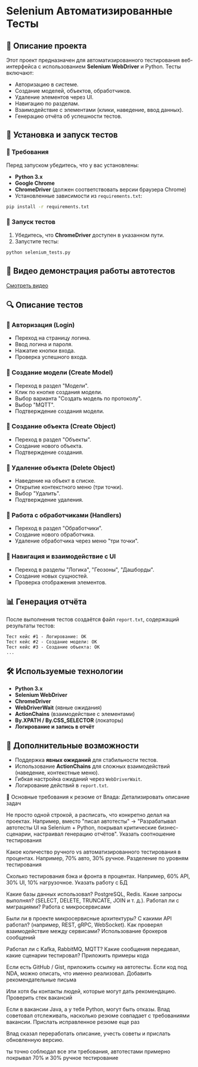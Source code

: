 # Selenium Автоматизированные Тесты

## 📌 Описание проекта
Этот проект предназначен для автоматизированного тестирования веб-интерфейса с использованием **Selenium WebDriver** и Python. Тесты включают:
- Авторизацию в системе.
- Создание моделей, объектов, обработчиков.
- Удаление элементов через UI.
- Навигацию по разделам.
- Взаимодействие с элементами (клики, наведение, ввод данных).
- Генерацию отчёта об успешности тестов.

## 🚀 Установка и запуск тестов
### 🔹 Требования
Перед запуском убедитесь, что у вас установлены:
- **Python 3.x**
- **Google Chrome**
- **ChromeDriver** (должен соответствовать версии браузера Chrome)
- Установленные зависимости из `requirements.txt`:

```bash
pip install -r requirements.txt
```

### 🔹 Запуск тестов
1. Убедитесь, что **ChromeDriver** доступен в указанном пути.
2. Запустите тесты:

```bash
python selenium_tests.py
```

## 🎥 Видео демонстрация работы автотестов
[Смотреть видео](https://disk.yandex.ru/i/R44Os4Efk0IYhg)

## 🔍 Описание тестов
### 🔹 Авторизация (Login)
- Переход на страницу логина.
- Ввод логина и пароля.
- Нажатие кнопки входа.
- Проверка успешного входа.

### 🔹 Создание модели (Create Model)
- Переход в раздел "Модели".
- Клик по кнопке создания модели.
- Выбор варианта "Создать модель по протоколу".
- Выбор "MQTT".
- Подтверждение создания модели.

### 🔹 Создание объекта (Create Object)
- Переход в раздел "Объекты".
- Создание нового объекта.
- Подтверждение создания.

### 🔹 Удаление объекта (Delete Object)
- Наведение на объект в списке.
- Открытие контекстного меню (три точки).
- Выбор "Удалить".
- Подтверждение удаления.

### 🔹 Работа с обработчиками (Handlers)
- Переход в раздел "Обработчики".
- Создание нового обработчика.
- Удаление обработчика через меню "три точки".

### 🔹 Навигация и взаимодействие с UI
- Переход в разделы "Логика", "Геозоны", "Дашборды".
- Создание новых сущностей.
- Проверка отображения элементов.

## 📊 Генерация отчёта
После выполнения тестов создаётся файл `report.txt`, содержащий результаты тестов:

```
Тест кейс #1 - Логирование: ОК
Тест кейс #2 - Создание модели: ОК
Тест кейс #3 - Создание объекта: ОК
...
```

## 🛠 Используемые технологии
- **Python 3.x**
- **Selenium WebDriver**
- **ChromeDriver**
- **WebDriverWait** (явные ожидания)
- **ActionChains** (взаимодействие с элементами)
- **By.XPATH / By.CSS_SELECTOR** (локаторы)
- **Логирование и запись в отчёт**

## 📌 Дополнительные возможности
- Поддержка **явных ожиданий** для стабильности тестов.
- Использование **ActionChains** для сложных взаимодействий (наведение, контекстные меню).
- Гибкая настройка ожиданий через `WebDriverWait`.
- Логирование действий в `report.txt`.



📌 Основные требования к резюме от Влада:
Детализировать описание задач

Не просто одной строкой, а расписать, что конкретно делал на проектах.
Например, вместо "писал автотесты" → "Разрабатывал автотесты UI на Selenium + Python, покрывал критические бизнес-сценарии, настраивал генерацию отчётов".
Указать соотношение тестирования

Какое количество ручного vs автоматизированного тестирования в процентах.
Например, 70% авто, 30% ручное.
Разделение по уровням тестирования

Сколько тестирования бэка и фронта в процентах.
Например, 60% API, 30% UI, 10% нагрузочное.
Указать работу с БД

Какие базы данных использовал? PostgreSQL, Redis.
Какие запросы выполнял? (SELECT, DELETE, TRUNCATE, JOIN и т. д.).
Работал ли с миграциями?
Работа с микросервисами

Были ли в проекте микросервисные архитектуры?
С какими API работал? (например, REST, gRPC, WebSocket).
Как проверял взаимодействие между сервисами?
Использование брокеров сообщений

Работал ли с Kafka, RabbitMQ, MQTT?
Какие сообщения передавал, какие сценарии тестировал?
Приложить примеры кода

Если есть GitHub / Gist, приложить ссылку на автотесты.
Если код под NDA, можно описать, что именно реализовал.
Добавить рекомендательные письма

Или хотя бы контакты людей, которые могут дать рекомендацию.
Проверить стек вакансий

Если в вакансии Java, а у тебя Python, могут быть отказы.
Влад советовал отслеживать, насколько резюме совпадает с требованиями вакансии.
Прислать исправленное резюме еще раз

Влад сказал переработать описание, учесть советы и прислать обновленную версию.

ты точно соблюдал все эти требования, автотестами примерно покрывал 70% и 30% ручное тестирование

